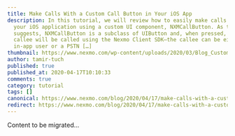 ```yaml
---
title: Make Calls With a Custom Call Button in Your iOS App
description: In this tutorial, we will review how to easily make calls inside of
  your iOS application using a custom UI component, NXMCallButton. As the name
  suggests, NXMCallButton is a subclass of UIButton and, when pressed, the
  callee will be called using the Nexmo Client SDK—the callee can be either an
  in-app user or a PSTN […]
thumbnail: https://www.nexmo.com/wp-content/uploads/2020/03/Blog_Customer-Call-Button_1200x600-1.png
author: tamir-tuch
published: true
published_at: 2020-04-17T10:10:33
comments: true
category: tutorial
tags: []
canonical: https://www.nexmo.com/blog/2020/04/17/make-calls-with-a-custom-call-button-in-your-ios-app-dr
redirect: https://www.nexmo.com/blog/2020/04/17/make-calls-with-a-custom-call-button-in-your-ios-app-dr
---
```

Content to be migrated...